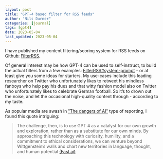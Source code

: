 ```yaml
---
layout: post
title: "GPT-4 based filter for RSS feeds"
author: "Nils Durner"
categories: [journal]
tags: [gpt4]
date: 2023-05-04
last_updated: 2023-05-04
---
```


I have published my content filtering/scoring system for RSS feeds on Github: [FilterRSS](https://github.com/ndurner/FilterRSS).

Of general interest may be how GPT-4 can be used to self-instruct, to build the actual filters from a few examples: [FilterRSS#system-prompt](https://github.com/ndurner/FilterRSS#system-prompt) - or at least give you some ideas for starters.
My use-cases include this leading researcher on Twitter who unfortunately likes to retweet his mindless fanboys who help pay his dues and that witty fashion model also on Twitter who unfortunately likes to celebrate German football. So it’s to drown out the noise, and let the occasional high-quality content through - according to my taste.

As popular media are awash in ["The dangers of AI"](https://www.bbc.com/news/world-us-canada-65452940) type of reporting, I found this quote intriguing:
> The challenge, then, is to use GPT 4 as a catalyst for our own growth and exploration, rather than as a substitute for our own minds. By approaching this technology with curiosity, humility, and a commitment to ethical considerations, we can venture beyond Wittgenstein’s walls and chart new territories in language, thought, and human potential
[(Fast.ai)](https://www.fast.ai/posts/2023-03-20-wittgenstein.html) 